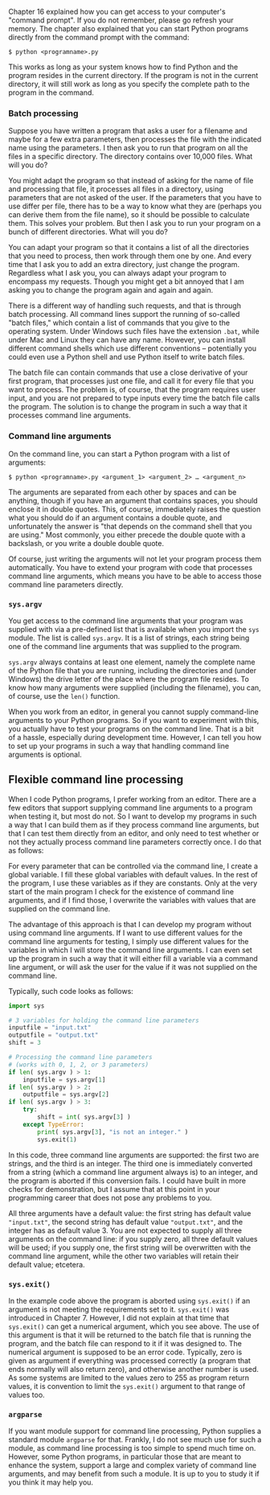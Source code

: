 Chapter
16
explained how you can get access to your computer's "command prompt". If
you do not remember, please go refresh your memory. The chapter also
explained that you can start Python programs directly from the command
prompt with the command:

```console?lang=bash&prompt=$
$ python <programname>.py
```

This works as long as your system knows how to find Python and the
program resides in the current directory. If the program is not in the
current directory, it will still work as long as you specify the
complete path to the program in the command.

### Batch processing

Suppose you have written a program that asks a user for a filename and
maybe for a few extra parameters, then processes the file with the
indicated name using the parameters. I then ask you to run that program
on all the files in a specific directory. The directory contains over
10,000 files. What will you do?

You might adapt the program so that instead of asking for the name of
file and processing that file, it processes all files in a directory,
using parameters that are not asked of the user. If the parameters that
you have to use differ per file, there has to be a way to know what they
are (perhaps you can derive them from the file name), so it should be
possible to calculate them. This solves your problem. But then I ask you
to run your program on a bunch of different directories. What will you
do?

You can adapt your program so that it contains a list of all the
directories that you need to process, then work through them one by one.
And every time that I ask you to add an extra directory, just change the
program. Regardless what I ask you, you can always adapt your program to
encompass my requests. Though you might get a bit annoyed that I am
asking you to change the program again and again and again.

There is a different way of handling such requests, and that is through
batch processing. All command lines support the running of so-called
"batch files," which contain a list of commands that you give to the
operating system. Under Windows such files have the extension `.bat`,
while under Mac and Linux they can have any name. However, you can
install different command shells which use different conventions –
potentially you could even use a Python shell and use Python itself to
write batch files.

The batch file can contain commands that use a close derivative of your
first program, that processes just one file, and call it for every file
that you want to process. The problem is, of course, that the program
requires user input, and you are not prepared to type inputs every time
the batch file calls the program. The solution is to change the program
in such a way that it processes command line arguments.

### Command line arguments

On the command line, you can start a Python program with a list of
arguments:

```console?lang=bash&prompt=$
$ python <programname>.py <argument_1> <argument_2> … <argument_n>
```

The arguments are separated from each other by spaces and can be
anything, though if you have an argument that contains spaces, you
should enclose it in double quotes. This, of course, immediately raises
the question what you should do if an argument contains a double quote,
and unfortunately the answer is "that depends on the command shell that
you are using." Most commonly, you either precede the double quote with
a backslash, or you write a double double quote.

Of course, just writing the arguments will not let your program process
them automatically. You have to extend your program with code that
processes command line arguments, which means you have to be able to
access those command line parameters directly.

### `sys.argv`

You get access to the command line arguments that your program was
supplied with via a pre-defined list that is available when you import
the `sys` module. The list is called `sys.argv`. It is a list of
strings, each string being one of the command line arguments that was
supplied to the program.

`sys.argv` always contains at least one element, namely the complete
name of the Python file that you are running, including the directories
and (under Windows) the drive letter of the place where the program file
resides. To know how many arguments were supplied (including the
filename), you can, of course, use the `len()` function.

When you work from an editor, in general you cannot supply command-line
arguments to your Python programs. So if you want to experiment with
this, you actually have to test your programs on the command line. That
is a bit of a hassle, especially during development time. However, I can
tell you how to set up your programs in such a way that handling command
line arguments is optional.

## Flexible command line processing

When I code Python programs, I prefer working from an editor. There are
a few editors that support supplying command line arguments to a program
when testing it, but most do not. So I want to develop my programs in
such a way that I can build them as if they process command line
arguments, but that I can test them directly from an editor, and only
need to test whether or not they actually process command line
parameters correctly once. I do that as follows:

For every parameter that can be controlled via the command line, I
create a global variable. I fill these global variables with default
values. In the rest of the program, I use these variables as if they are
constants. Only at the very start of the main program I check for the
existence of command line arguments, and if I find those, I overwrite
the variables with values that are supplied on the command line.

The advantage of this approach is that I can develop my program without
using command line arguments. If I want to use different values for the
command line arguments for testing, I simply use different values for
the variables in which I will store the command line arguments. I can
even set up the program in such a way that it will either fill a
variable via a command line argument, or will ask the user for the value
if it was not supplied on the command line.

Typically, such code looks as follows:

```python
import sys

# 3 variables for holding the command line parameters
inputfile = "input.txt"
outputfile = "output.txt"
shift = 3

# Processing the command line parameters
# (works with 0, 1, 2, or 3 parameters)
if len( sys.argv ) > 1:
    inputfile = sys.argv[1]
if len( sys.argv ) > 2:
    outputfile = sys.argv[2]
if len( sys.argv ) > 3:
    try:
        shift = int( sys.argv[3] )
    except TypeError:
        print( sys.argv[3], "is not an integer." )
        sys.exit(1)
```

In this code, three command line arguments are supported: the first two
are strings, and the third is an integer. The third one is immediately
converted from a string (which a command line argument always is) to an
integer, and the program is aborted if this conversion fails. I could
have built in more checks for demonstration, but I assume that at this
point in your programming career that does not pose any problems to you.

All three arguments have a default value: the first string has default
value `"input.txt"`, the second string has default value `"output.txt"`,
and the integer has as default value 3. You are not expected to supply
all three arguments on the command line: if you supply zero, all three
default values will be used; if you supply one, the first string will be
overwritten with the command line argument, while the other two
variables will retain their default value; etcetera.

### `sys.exit()`

In the example code above the program is aborted using `sys.exit()` if
an argument is not meeting the requirements set to it. `sys.exit()` was
introduced in Chapter
7.
However, I did not explain at that time that `sys.exit()` can get a
numerical argument, which you see above. The use of this argument is
that it will be returned to the batch file that is running the program,
and the batch file can respond to it if it was designed to. The
numerical argument is supposed to be an error code. Typically, zero is
given as argument if everything was processed correctly (a program that
ends normally will also return zero), and otherwise another number is
used. As some systems are limited to the values zero to 255 as program
return values, it is convention to limit the `sys.exit()` argument to
that range of values too.

### `argparse`

If you want module support for command line processing, Python supplies
a standard module `argparse` for that. Frankly, I do not see much use
for such a module, as command line processing is too simple to spend
much time on. However, some Python programs, in particular those that
are meant to enhance the system, support a large and complex variety of
command line arguments, and may benefit from such a module. It is up to
you to study it if you think it may help you.
